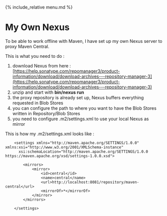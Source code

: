 {% include_relative  menu.md %}

# My Own Nexus

To be able to work offline with Maven, I have set up my own Nexus server to proxy Maven Central.

This is what you need to do :

1. download Nexus from here : [https://help.sonatype.com/repomanager3/product-information/download/download-archives---repository-manager-3](https://help.sonatype.com/repomanager3/product-information/download/download-archives---repository-manager-3)
2. unzip and start with <b>bin/nexus run</b>
3. the proxy repository is already set up, Nexus buffers everything requested in Blob Stores
4. you can configure the path to where you want to have the Blob Stores written in Repository/Blob Stores 
5. you need to configure .m2/settings.xml to use your local Nexus as mirror

This is how my .m2/settings.xml looks like :

        <settings xmlns="http://maven.apache.org/SETTINGS/1.0.0" xmlns:xsi="http://www.w3.org/2001/XMLSchema-instance"
          xsi:schemaLocation="http://maven.apache.org/SETTINGS/1.0.0 https://maven.apache.org/xsd/settings-1.0.0.xsd">

            <mirrors>
                <mirror>
                    <id>central</id>
                    <name>central</name>
                    <url>http://localhost:8081/repository/maven-central</url>
                    <mirrorOf>*</mirrorOf>
                </mirror>
            </mirrors>        

        </settings>

  
